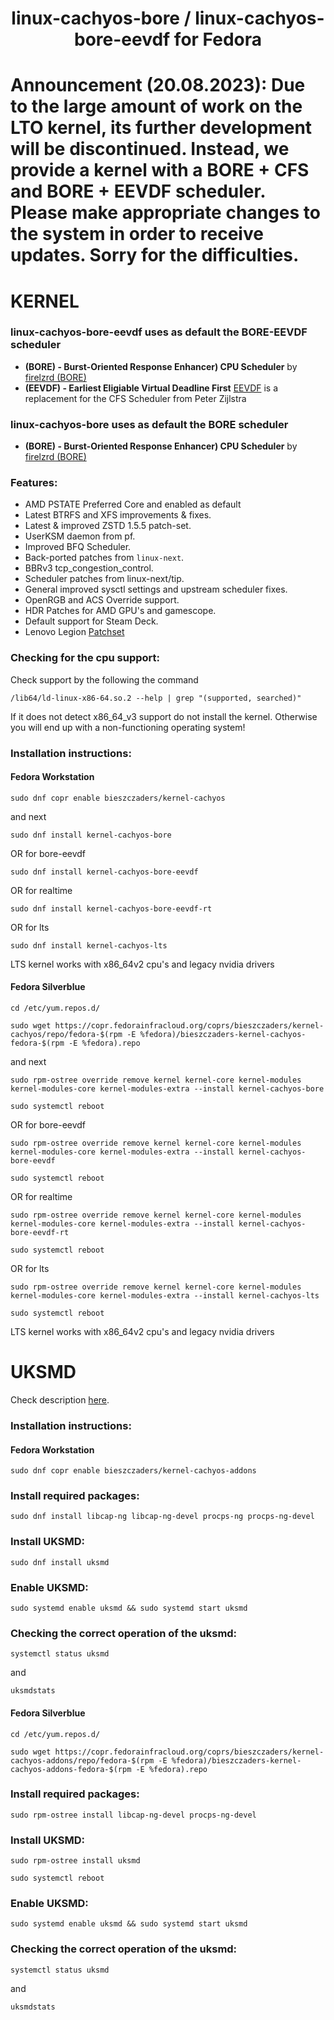 <div align="center">
 
  <h1 align="center">linux-cachyos-bore / linux-cachyos-bore-eevdf  for Fedora</h1>
</div>

# Announcement (20.08.2023): Due to the large amount of work on the LTO kernel, its further development will be discontinued. Instead, we provide a kernel with a BORE + CFS and BORE + EEVDF scheduler. Please make appropriate changes to the system in order to receive updates. Sorry for the difficulties.

# KERNEL

### linux-cachyos-bore-eevdf uses as default the BORE-EEVDF scheduler
- **(BORE) - Burst-Oriented Response Enhancer) CPU Scheduler** by [firelzrd (BORE)](https://github.com/firelzrd/bore-scheduler/tree/main/patches/linux-6.5-eevdf-bore)
- **(EEVDF) - Earliest Eligiable Virtual Deadline First** [EEVDF](https://lwn.net/Articles/927530/) is a replacement for the CFS Scheduler from Peter Zijlstra

### linux-cachyos-bore uses as default the BORE scheduler
- **(BORE) - Burst-Oriented Response Enhancer) CPU Scheduler** by [firelzrd (BORE)](https://github.com/firelzrd/bore-scheduler/tree/main/patches/linux-6.4-bore)

### Features:
- AMD PSTATE Preferred Core and enabled as default
- Latest BTRFS and XFS improvements & fixes.
- Latest & improved ZSTD 1.5.5 patch-set.
- UserKSM daemon from pf.
- Improved BFQ Scheduler.
- Back-ported patches from `linux-next`.
- BBRv3 tcp_congestion_control.
- Scheduler patches from linux-next/tip.
- General improved sysctl settings and upstream scheduler fixes.
- OpenRGB and ACS Override support.
- HDR Patches for AMD GPU's and gamescope.
- Default support for Steam Deck.
- Lenovo Legion [Patchset](https://github.com/johnfanv2/LenovoLegionLinux)

### Checking for the cpu support:
Check support by the following the command
```
/lib64/ld-linux-x86-64.so.2 --help | grep "(supported, searched)"

```
If it does not detect x86_64_v3 support do not install the kernel. Otherwise you will end up with a non-functioning operating system! 

### Installation instructions:

#### Fedora Workstation

```
sudo dnf copr enable bieszczaders/kernel-cachyos
```

and next

```
sudo dnf install kernel-cachyos-bore
```

OR for bore-eevdf
```
sudo dnf install kernel-cachyos-bore-eevdf
```

OR for realtime
```
sudo dnf install kernel-cachyos-bore-eevdf-rt
```

OR for lts
```
sudo dnf install kernel-cachyos-lts
```

LTS kernel works with x86_64v2 cpu's and legacy nvidia drivers

#### Fedora Silverblue

```
cd /etc/yum.repos.d/

sudo wget https://copr.fedorainfracloud.org/coprs/bieszczaders/kernel-cachyos/repo/fedora-$(rpm -E %fedora)/bieszczaders-kernel-cachyos-fedora-$(rpm -E %fedora).repo
```

and next

```
sudo rpm-ostree override remove kernel kernel-core kernel-modules kernel-modules-core kernel-modules-extra --install kernel-cachyos-bore

sudo systemctl reboot
```

OR for bore-eevdf
```
sudo rpm-ostree override remove kernel kernel-core kernel-modules kernel-modules-core kernel-modules-extra --install kernel-cachyos-bore-eevdf

sudo systemctl reboot
```

OR for realtime
```
sudo rpm-ostree override remove kernel kernel-core kernel-modules kernel-modules-core kernel-modules-extra --install kernel-cachyos-bore-eevdf-rt

sudo systemctl reboot
```

OR for lts
```
sudo rpm-ostree override remove kernel kernel-core kernel-modules kernel-modules-core kernel-modules-extra --install kernel-cachyos-lts

sudo systemctl reboot
```

LTS kernel works with x86_64v2 cpu's and legacy nvidia drivers


# UKSMD

Check description [here](https://github.com/CachyOS/uksmd).

### Installation instructions:

#### Fedora Workstation

```
sudo dnf copr enable bieszczaders/kernel-cachyos-addons
```

### Install required packages:

```
sudo dnf install libcap-ng libcap-ng-devel procps-ng procps-ng-devel
```

### Install UKSMD:

```
sudo dnf install uksmd
```

### Enable UKSMD:

```
sudo systemd enable uksmd && sudo systemd start uksmd
```

### Checking the correct operation of the uksmd:

```
systemctl status uksmd
```

and

```
uksmdstats
```

#### Fedora Silverblue

```
cd /etc/yum.repos.d/

sudo wget https://copr.fedorainfracloud.org/coprs/bieszczaders/kernel-cachyos-addons/repo/fedora-$(rpm -E %fedora)/bieszczaders-kernel-cachyos-addons-fedora-$(rpm -E %fedora).repo
```

### Install required packages:

```
sudo rpm-ostree install libcap-ng-devel procps-ng-devel
```

### Install UKSMD:

```
sudo rpm-ostree install uksmd

sudo systemctl reboot
```

### Enable UKSMD:

```
sudo systemd enable uksmd && sudo systemd start uksmd
```

### Checking the correct operation of the uksmd:

```
systemctl status uksmd
```

and

```
uksmdstats
```
